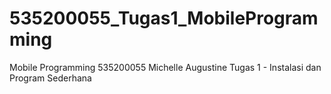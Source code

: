 # 535200055_Tugas1_MobileProgramming
Mobile Programming 535200055 Michelle Augustine Tugas 1 - Instalasi dan Program Sederhana
